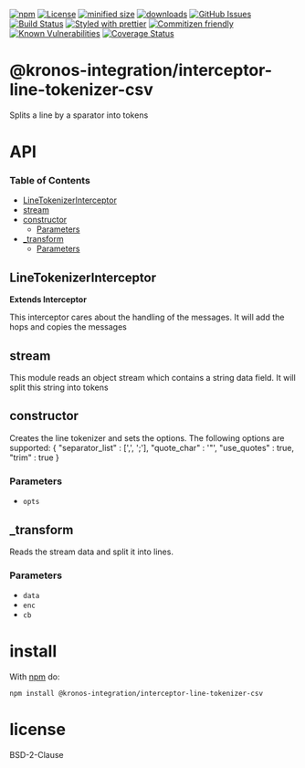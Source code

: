 [![npm](https://img.shields.io/npm/v/@kronos-integration/interceptor-line-tokenizer-csv.svg)](https://www.npmjs.com/package/@kronos-integration/interceptor-line-tokenizer-csv)
[![License](https://img.shields.io/badge/License-BSD%203--Clause-blue.svg)](https://opensource.org/licenses/BSD-3-Clause)
[![minified size](https://badgen.net/bundlephobia/min/@kronos-integration/interceptor-line-tokenizer-csv)](https://bundlephobia.com/result?p=@kronos-integration/interceptor-line-tokenizer-csv)
[![downloads](http://img.shields.io/npm/dm/@kronos-integration/interceptor-line-tokenizer-csv.svg?style=flat-square)](https://npmjs.org/package/@kronos-integration/interceptor-line-tokenizer-csv)
[![GitHub Issues](https://img.shields.io/github/issues/interceptor-line-tokenizer-csv/interceptor-line-tokenizer-csv.svg?style=flat-square)](https://github.com/interceptor-line-tokenizer-csv/interceptor-line-tokenizer-csv/issues)
[![Build Status](https://img.shields.io/endpoint.svg?url=https%3A%2F%2Factions-badge.atrox.dev%2Finterceptor-line-tokenizer-csv%2Finterceptor-line-tokenizer-csv%2Fbadge\&style=flat)](https://actions-badge.atrox.dev/interceptor-line-tokenizer-csv/interceptor-line-tokenizer-csv/goto)
[![Styled with prettier](https://img.shields.io/badge/styled_with-prettier-ff69b4.svg)](https://github.com/prettier/prettier)
[![Commitizen friendly](https://img.shields.io/badge/commitizen-friendly-brightgreen.svg)](http://commitizen.github.io/cz-cli/)
[![Known Vulnerabilities](https://snyk.io/test/github/interceptor-line-tokenizer-csv/interceptor-line-tokenizer-csv/badge.svg)](https://snyk.io/test/github/interceptor-line-tokenizer-csv/interceptor-line-tokenizer-csv)
[![Coverage Status](https://coveralls.io/repos/interceptor-line-tokenizer-csv/interceptor-line-tokenizer-csv/badge.svg)](https://coveralls.io/github/interceptor-line-tokenizer-csv/interceptor-line-tokenizer-csv)

# @kronos-integration/interceptor-line-tokenizer-csv

Splits a line by a sparator into tokens

# API

<!-- Generated by documentation.js. Update this documentation by updating the source code. -->

### Table of Contents

*   [LineTokenizerInterceptor](#linetokenizerinterceptor)
*   [stream](#stream)
*   [constructor](#constructor)
    *   [Parameters](#parameters)
*   [\_transform](#\_transform)
    *   [Parameters](#parameters-1)

## LineTokenizerInterceptor

**Extends Interceptor**

This interceptor cares about the handling of the messages.
It will add the hops and copies the messages

## stream

This module reads an object stream which contains a string data field.
It will split this string into tokens

## constructor

Creates the line tokenizer and sets the options.
The following options are supported:
{
"separator_list" : \[',', ';'],
"quote_char" : '"',
"use_quotes" : true,
"trim" : true
}

### Parameters

*   `opts`  

## \_transform

Reads the stream data and split it into lines.

### Parameters

*   `data`  
*   `enc`  
*   `cb`  

# install

With [npm](http://npmjs.org) do:

```shell
npm install @kronos-integration/interceptor-line-tokenizer-csv
```

# license

BSD-2-Clause
